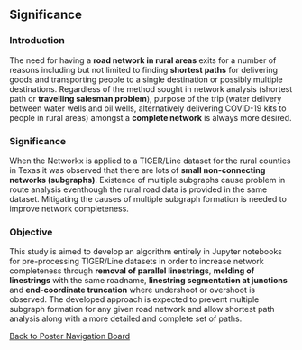 ## Significance

### Introduction
The need for having a **road network in rural areas** exits for a number of reasons including but not limited to finding **shortest paths** for delivering goods and transporting people to a single destination or possibly multiple destinations.  Regardless of the method sought in network analysis (shortest path or **travelling salesman problem**), purpose of the trip (water delivery between water wells and oil wells, alternatively delivering COVID-19 kits to people in rural areas) amongst a **complete network** is always more desired. 

### Significance

When the Networkx is applied to a TIGER/Line dataset for the rural counties in Texas it was observed that there are lots of **small non-connecting networks (subgraphs)**.  Existence of multiple subgraphs cause problem in route analysis eventhough the rural road data is provided in the same dataset.  Mitigating the causes of multiple subgraph formation is needed to improve network completeness. 

### Objective 
This study is aimed to develop an algorithm entirely in Jupyter notebooks for pre-processing TIGER/Line datasets in order to increase network completeness through **removal of parallel linestrings**, **melding of linestrings** with the same roadname, **linestring segmentation at junctions** and **end-coordinate truncation** where undershoot or overshoot is observed.  The developed approach is expected to prevent multiple subgraph formation for any given road network and allow shortest path analysis along with a more detailed and complete set of paths. 

[Back to Poster Navigation Board](./README.md#Outline)

